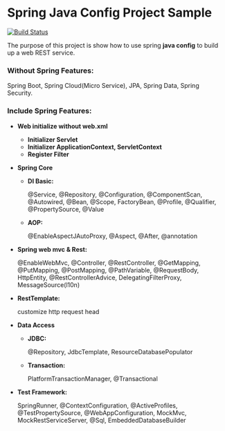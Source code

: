 # Spring Java Config Project Sample

[![Build Status](https://travis-ci.org/shenyu1997/pilot.svg?branch=master)](https://travis-ci.org/shenyu1997/pilot)

The purpose of this project is show how to use spring **java config** to build up a web REST service.

### Without Spring Features:
Spring Boot, Spring Cloud(Micro Service), JPA, Spring Data, Spring Security.

### Include Spring Features:

- **Web initialize without web.xml**
  - **Initializer Servlet**
  - **Initializer ApplicationContext, ServletContext**
  - **Register Filter**
- **Spring Core**
  - **DI Basic:**
  
    @Service, @Repository, @Configuration, @ComponentScan, @Autowired, @Bean, @Scope, FactoryBean, @Profile, @Qualifier, @PropertySource, @Value
  
  - **AOP:** 
  
    @EnableAspectJAutoProxy, @Aspect, @After, @annotation
  
- **Spring web mvc & Rest:** 

    @EnableWebMvc, @Controller, @RestController, @GetMapping, @PutMapping, @PostMapping, @PathVariable, @RequestBody, HttpEntity, @RestControllerAdvice, DelegatingFilterProxy, MessageSource(l10n)

- **RestTemplate:** 

    customize http request head
    
- **Data Access**
  - **JDBC:** 
  
      @Repository, JdbcTemplate, ResourceDatabasePopulator
      
  - **Transaction:** 
  
      PlatformTransactionManager, @Transactional
- **Test Framework:** 

    SpringRunner, @ContextConfiguration, @ActiveProfiles, @TestPropertySource, @WebAppConfiguration,  MockMvc, MockRestServiceServer, @Sql, EmbeddedDatabaseBuilder
  
